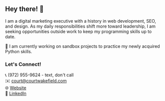 ## Hey there! 👋
I am a digital marketing executive with a history in web development, SEO, and design. As my daily responsibilities shift more toward leadership, I am seeking opportunities outside work to keep my programming skills up to date.  

🐍 I am currently working on sandbox projects to practice my newly acquired Python skills.

### Let's Connect!
📞 (972) 955-9624 - text, don't call  
✉️ court@courtwakefield.com  
🌐 [Website](https://courtwakefield.com)  
💼 [LinkedIn](https://www.linkedin.com/in/courtwakefield/)  

<!--
**courtwakefield/courtwakefield** is a ✨ _special_ ✨ repository because its `README.md` (this file) appears on your GitHub profile.

Here are some ideas to get you started:

- 🔭 I’m currently working on ...
- 🌱 I’m currently learning ...
- 👯 I’m looking to collaborate on ...
- 🤔 I’m looking for help with ...
- 💬 Ask me about ...
- 📫 How to reach me: ...
- 😄 Pronouns: ...
- ⚡ Fun fact: ...
-->
